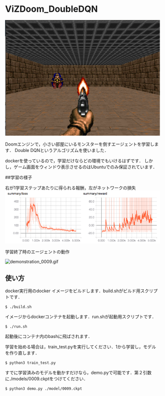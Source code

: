 # ViZDoom_DoubleDQN

![basic.png](https://github.com/YutaroKikuchi/ViZDoom_DoubleDQN/blob/master/images/basic.png)

Doomエンジンで，小さい部屋にいるモンスターを倒すエージェントを学習します．
Double DQNというアルゴリズムを使いました．

dockerを使っているので，学習だけならどの環境でもいけるはずです．
しかし，ゲーム画面をウィンドウ表示させるのはUbuntuでのみ保証されています．

##学習の様子

右が1学習ステップあたりに得られる報酬，左がネットワークの損失
![graph.png](https://github.com/YutaroKikuchi/ViZDoom_DoubleDQN/blob/master/images/graph.png)

学習終了時のエージェントの動作

![demonstration_0009.gif](https://github.com/YutaroKikuchi/ViZDoom_DoubleDQN/blob/master/gifs/demonstration_0009.gif)


## 使い方

docker実行用のdocker イメージをビルドします．build.shがビルド用スクリプトです．
```
$ ./build.sh
```

イメージからdockerコンテナを起動します．run.shが起動用スクリプトです．
```
$ ./run.sh
```
起動後にコンテナ内のbashに飛ばされます．

学習を始める場合は，train_test.pyを実行してください．1から学習し，モデルを作り直します．
```
$ python3 train_test.py
```

すでに学習済みのモデルを動かすだけなら，demo.pyで可能です．第２引数に./models/0009.ckptをつけてください．
```
$ python3 demo.py ./model/0009.ckpt
```